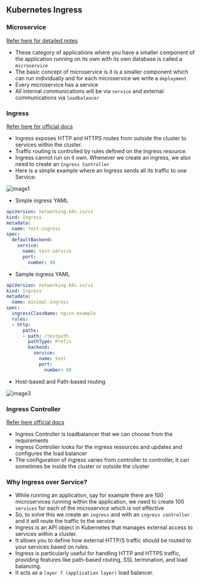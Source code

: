 Kubernetes Ingress
-------------------

### Microservice

[Refer here for detailed notes](https://directdevops.blog/2023/12/31/devops-classroom-notes-31-dec-2023/)
 
* These category of applications where you have a smaller component of the application running on its own with its own database is called a `microservice`
* The basic concept of microservice is it is a smaller component which can run individually and for each microservice we write a `deployment`
* Every microservice has a service 
* All internal communications will be via `service` and external communications via `loadbalancer`

### Ingress

[Refer here for official docs](https://kubernetes.io/docs/concepts/services-networking/ingress/)

* Ingress exposes HTTP and HTTPS routes from outside the cluster to services within the cluster. 
* Traffic routing is controlled by rules defined on the Ingress resource.
* Ingress cannot run on it own. Whenever we create an ingress, we also need to create an `Ingress Controller`
* Here is a simple example where an Ingress sends all its traffic to one Service:

![image1](https://github.com/Nikhita-A/Learning-Journey/assets/148535211/83c84ff1-bd16-44c0-a541-0cb1d2791252)

* Simple ingress YAML

```yaml
apiVersion: networking.k8s.io/v1
kind: Ingress
metadata:
  name: test-ingress
spec:
  defaultBackend:
    service:
      name: test-service
      port:
        number: 80       
```

* Sample ingress YAML

```yaml
apiVersion: networking.k8s.io/v1
kind: Ingress
metadata:
  name: minimal-ingress
spec:
  ingressClassName: nginx-example
  rules:
  - http:
      paths:
      - path: /testpath
        pathType: Prefix
        backend:
          service:
            name: test
            port:
              number: 80
```
* Host-based and Path-based routing

![image3](https://github.com/Nikhita-A/Learning-Journey/assets/148535211/cd82e1a3-90c5-41f9-9055-3a2c043bf03b)


### Ingress Controller

[Refer here official docs](https://kubernetes.io/docs/concepts/services-networking/ingress-controllers/)

* Ingress Controller is loadbalancer that we can choose from the requirements
* Ingress Controller looks for the ingress resources and updates and configures the load balancer
* The configuration of ingress varies from controller to controller, it can sometimes be inside the cluster or outside the cluster

### Why Ingress over Service?

* While running an application, say for example there are 100 microservices running within the application, we need to create 100 `services` for each of the microservice which is not effective
* So, to solve this we create an `ingress` and with an `ingress controller` and it will route the traffic to the service
* Ingress is an API object in Kubernetes that manages external access to services within a cluster. 
* It allows you to define how external HTTP/S traffic should be routed to your services based on rules.
* Ingress is particularly useful for handling HTTP and HTTPS traffic, providing features like path-based routing, SSL termination, and load balancing. 
* It acts as a `layer 7 (application layer)` load balancer.



